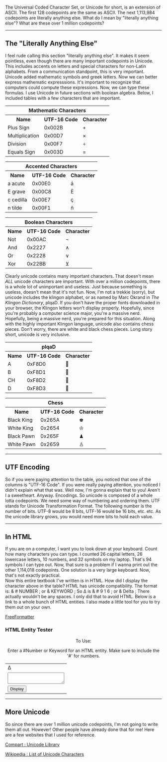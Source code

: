The Universal Coded Character Set, or Unicode for short, is an extension
of ASCII. The first 128 codepoints are the same as ASCII. The next
1,113,984 codepoints are literally anything else. What do I mean by
"literally anything else"? What are these over 1 million codepoints?

---

## The "Literally Anything Else"

I feel rude calling this section "literally anything else". It makes it
seem pointless, even though there are many important codepoints in
Unicode. This includes accents on letters and special characters for
non-Latin alphabets. From a communication standpoint, this is very
important. Unicode added mathematic symbols and greek letters. Now we
can better express mathematic expresssions. It's important to recognize
that computers could compute these expressions. Now, we can type these
formulas. I use Unicode in future sections with boolean algebra. Below,
I included tables with a few characters that are important.

<center>
<div class="horizDiv">
<div>
<table>
<tr>
<th colspan="3"><b>Mathematic Characters</b></th>
</tr>
<tr>
<th>Name</th>
<th>UTF-16 Code</th>
<th>Character</th>
</tr>
<tr>
<td>Plus Sign</td>
<td>0x002B</td>
<td>&#43;</td>
</tr>
<tr>
<td>Multiplication</td>
<td>0x00D7</td>
<td>&#215;</td>
</tr>
<tr>
<td>Division</td>
<td>0x00F7</td>
<td>&#247;</td>
</tr>
<tr>
<td>Equals Sign</td>
<td>0x003D</td>
<td>&#61;</td>
</tr>
</table>
</div>
<!-- ############ NEW TABLE ############# -->
<div>
<table>
<tr>
<th colspan="3"><b>Accented Characters</b></th>
</tr> 
<tr>
<th>Name</th>
<th>UTF-16 Code</th>
<th>Character</th>
</tr>
<tr>
<td>a acute</td>
<td>0x00E0</td>
<td>&aacute;</td>
</tr>
<tr>
<td>E grave</td>
<td>0x00C8</td>
<td>&Egrave;</td>
</tr>
<tr>
<td>c cedilla</td>
<td>0x00E7</td>
<td>&ccedil;</td>
</tr>
<tr>
<td>n tilde</td>
<td>0x00F1</td>
<td>&ntilde;</td>
</tr>
</table>
</div>
<!-- ############ NEW TABLE ############# -->
<div>
<table>
<tr>
<th colspan="3"><b>Boolean Characters</b></th>
</tr>
<tr>
<th>Name</th>
<th>UTF-16 Code</th>
<th>Character</th>
</tr>
<tr>
<td>Not</td>
<td>0x00AC</td>
<td>&#172;</td>
</tr>
<tr>
<td>And</td>
<td>0x2227</td>
<td>&#8743;</td>
</tr>
<tr>
<td>Or</td>
<td>0x2228</td>
<td>&#8744;</td>
</tr>
<tr>
<td>Xor</td>
<td>0x22BB</td>
<td>&#8891;</td>
</tr>
</table>
</div>
</div>
</center>

Clearly unicode contains many important characters. That doesn't mean
*ALL* unicode characters are important. With over a million codepoints,
there is a whole lot of unimportant and useless. Just because something
is useless, doesn't mean that it's not fun. Now, I'm not a trekkie
(sorry), but unicode includes the klingon alphabet, or as named by Marc
Okrand in *The Klingon Dictionary*, pIqaD. If you don't have the proper
fonts downloaded in your browser, the Klingon letters won't display
properly. Hopefully, since you're probably a computer science major,
you're a massive nerd. Hopefully, being a massive nerd, you're prepared
for this situation. Along with the highly important Klingon language,
unicode also contains chess pieces. Don't worry, there are white and
black chess pieces. Long story short, unicode is very inclusive.

<center>
<div class="horizDiv">
<div>
<table>
<tr>
<th colspan="3"><b>pIqaD</b></th>
</tr>
<tr>
<th>Name</th>
<th>UTF-16 Code</th>
<th>Character</th>
</tr>
<tr>
<td>A</td>
<td>0xF8D0</td>
<td>&#xf8d0;</td>
</tr>
<tr>
<td>B</td>
<td>0xF8D1</td>
<td>&#xf8d1;</td>
</tr>
<tr>
<td>CH</td>
<td>0xF8D2</td>
<td>&#xf8d2;</td>
</tr>
<tr>
<td>D</td>
<td>0xF8D3</td>
<td>&#xf8d3;</td>
</tr>
</table>
</div>
<!-- ############ NEW TABLE ############# -->
<div>
<table>
<tr>
<th colspan="3"><b>Chess</b></th>
</tr> 
<tr>
<th>Name</th>
<th>UTF-16 Code</th>
<th>Character</th>
</tr>
<tr>
<td>Black King</td>
<td>0x265A</td>
<td>&#9818;</td>
</tr>
<tr>
<td>White King</td>
<td>0x2654</td>
<td>&#9812;</td>
</tr>
<tr>
<td>Black Pawn</td>
<td>0x265F</td>
<td>&#9823;</td>
</tr>
<tr>
<td>White Pawn</td>
<td>0x2659</td>
<td>&#9817;</td>
</tr>
</table>
</div>
</div>
</center>

---

## UTF Encoding

So if you were paying attention to the table, you noticed that one of
the columns is "UTF-16 Code". If you were really paying attention, you
noticed I didn't explain what that was. Well now, I'm gonna explain that
to you! Aren't I a sweetheart. Anyway. Encodings. So unicode is composed
of a whole lotta codepoints. We need some way of numbering and ordering
them. UTF stands for Unicode Transformation Format. The following number
is the number of bits. UTF-8 would be 8 bits, UTF-16 would be 16 bits,
etc. etc. As the unicode library grows, you would need more bits to hold
each value.

---

## In HTML

If you are on a computer, I want you to look down at your keyboard.
Count how many characters you can type. I counted 26 capital letters, 26
lowercase letters, 10 numbers, and 32 symbols on my laptop. That's 94
symbols I can type out. Now, that sure is a problem if I wanna print out
the other 1,114,018 codepoints. One solution is a very large keyboard.
Now, that's not exactly practical.\
Now this entire textbook I've written is in HTML. How did I display the
character above in the table? HTML has unicode compatibility. The format
is: & \# NUMBER ; or & KEYWORD ; So Δ is & \# 9 1 6 ; or & Delta ; There
actually wouldn't be any spaces. I only did that to avoid HTML. Below is
a link to a whole bunch of HTML entities. I also made a little tool for
you to try them out on your own.

[FreeFormatter](https://www.freeformatter.com/html-entities.html)

### HTML Entity Tester

<center>
To Use:

Enter a #Number or Keyword for an HTML entity. Make sure to include the '#' for numbers.

<table>
<tr>
<td id="entityOut">&#916;</td>
</tr>
<tr>
<td style="width: 0px; height: 0px; background-color: rgba(0,0,0,0)">
<textarea id="entityIn"></textarea>
</td>
</tr>
<tr>
<td style="width: 0px; height: 0px; background-color: rgba(0,0,0,0)">
<button id="entityButton" onclick="makeEntity()">Display</button>
</td>
</tr>
</table>
</center>

---

## More Unicode

So since there are over 1 million unicode codepoints, I'm not going to
write them all out. However! Other people have already done that for me!
Here are a few websites that I used for reference.

[Compart : Unicode Library](https://www.compart.com/en/unicode/)

[Wikipedia : List of Unicode
Characters](https://en.wikipedia.org/wiki/List_of_Unicode_characters)


